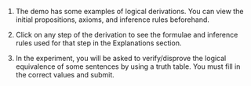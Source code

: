 1. The demo has some examples of logical derivations. You can view the initial propositions, axioms, and inference rules beforehand. 

2. Click on any step of the derivation to see the formulae and inference rules used for that step in the Explanations section.

3. In the experiment, you will be asked to verify/disprove the logical equivalence of some sentences by using a truth table. You must fill in the correct values and submit.